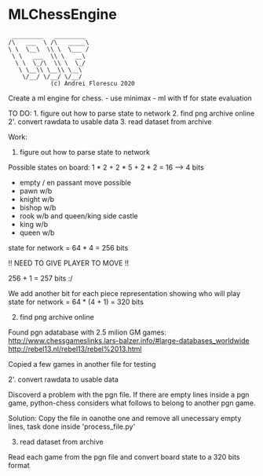 # MLChessEngine

     _________   _________
    /\   ___  \ /\   _____\
    \ \  \__\  \\ \  \___ /
     \ \   ___  \\ \   __\
      \ \  \_/\  \\ \  \_/
       \ \__\\ \__\\ \__\
        \/__/ \/__/ \/__/
            	(c) Andrei Florescu 2020


Create a ml engine for chess.
	- use minimax
	- ml with tf for state evaluation

TO DO:
	1. 	figure out how to parse state to network
	2. 	find png archive online
	2'.	convert rawdata to usable data
	3. 	read dataset from archive

Work:

1. 	figure out how to parse state to network

Possible states on board: 1 * 2 + 2 * 5 + 2 * 2 = 16 --> 4 bits

* empty / en passant move possible
* pawn w/b
* knight w/b
* bishop w/b
* rook w/b and queen/king side castle
* king w/b	
* queen w/b

state for network = 64 * 4 = 256 bits

!! NEED TO GIVE PLAYER TO MOVE !!

256 + 1 = 257 bits :/

We add another bit for each piece representation showing who will play
state for network = 64 * (4 + 1) = 320 bits


2. 	find png archive online

Found pgn adatabase with 2.5 milion GM games:
http://www.chessgameslinks.lars-balzer.info/#large-databases_worldwide
http://rebel13.nl/rebel13/rebel%2013.html

Copied a few games in another file for testing


2'.	convert rawdata to usable data

Discoverd a problem with the pgn file. If there are empty lines inside a pgn 
game, python-chess considers what follows to belong to another pgn game.

Solution: 	Copy the file in oanothe one and remove all unecessary empty lines, 
			task done inside 'process_file.py'


3. 	read dataset from archive

Read each game from the pgn file and convert board state to a 320 bits format 
